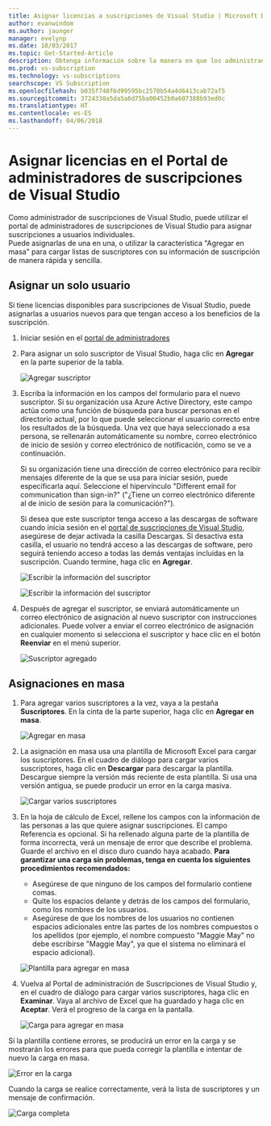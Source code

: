 ```yaml
---
title: Asignar licencias a suscripciones de Visual Studio | Microsoft Docs
author: evanwindom
ms.author: jaunger
manager: evelynp
ms.date: 10/03/2017
ms.topic: Get-Started-Article
description: Obtenga información sobre la manera en que los administradores pueden asignar licencias a los suscriptores.
ms.prod: vs-subscription
ms.technology: vs-subscriptions
searchscope: VS Subscription
ms.openlocfilehash: b035f748f6d99595bc2570b54a4d6413cab72af5
ms.sourcegitcommit: 3724338a5da5a6d75ba00452b0a607388b93ed0c
ms.translationtype: HT
ms.contentlocale: es-ES
ms.lasthandoff: 04/06/2018
---
```

# <a name="assigning-licenses-in-the-visual-studio-subscriptions-administrator-portal"></a>Asignar licencias en el Portal de administradores de suscripciones de Visual Studio

Como administrador de suscripciones de Visual Studio, puede utilizar el portal de administradores de suscripciones de Visual Studio para asignar suscripciones a usuarios individuales.  
Puede asignarlas de una en una, o utilizar la característica "Agregar en masa" para cargar listas de suscriptores con su información de suscripción de manera rápida y sencilla. 

## <a name="assigning-a-single-user"></a>Asignar un solo usuario
Si tiene licencias disponibles para suscripciones de Visual Studio, puede asignarlas a usuarios nuevos para que tengan acceso a los beneficios de la suscripción. 
1.  Iniciar sesión en el [portal de administradores](https://manage.visualstudio.com)

2.  Para asignar un solo suscriptor de Visual Studio, haga clic en **Agregar** en la parte superior de la tabla.

    ![Agregar suscriptor](_img\assign-license-add\assign-license-add.png)

3.  Escriba la información en los campos del formulario para el nuevo suscriptor. Si su organización usa Azure Active Directory, este campo actúa como una función de búsqueda para buscar personas en el directorio actual, por lo que puede seleccionar el usuario correcto entre los resultados de la búsqueda. Una vez que haya seleccionado a esa persona, se rellenarán automáticamente su nombre, correo electrónico de inicio de sesión y correo electrónico de notificación, como se ve a continuación. 

    Si su organización tiene una dirección de correo electrónico para recibir mensajes diferente de la que se usa para iniciar sesión, puede especificarla aquí. Seleccione el hipervínculo "Different email for communication than sign-in?" ("¿Tiene un correo electrónico diferente al de inicio de sesión para la comunicación?"). 

    Si desea que este suscriptor tenga acceso a las descargas de software cuando inicia sesión en el [portal de suscripciones de Visual Studio](https:/my.visualstudio.com?wt.mc_id=o~msft~docs), asegúrese de dejar activada la casilla Descargas. Si desactiva esta casilla, el usuario no tendrá acceso a las descargas de software, pero seguirá teniendo acceso a todas las demás ventajas incluidas en la suscripción. Cuando termine, haga clic en **Agregar**.

    ![Escribir la información del suscriptor](_img\assign-license-add\add-subscriber-1.png)

    ![Escribir la información del suscriptor](_img\assign-license-add\add-subscriber-2.png)

4.  Después de agregar el suscriptor, se enviará automáticamente un correo electrónico de asignación al nuevo suscriptor con instrucciones adicionales. Puede volver a enviar el correo electrónico de asignación en cualquier momento si selecciona el suscriptor y hace clic en el botón **Reenviar** en el menú superior.

    ![Suscriptor agregado](_img\assign-license-add\add-subscriber-complete.png)

## <a name="bulk-assignments"></a>Asignaciones en masa
1.  Para agregar varios suscriptores a la vez, vaya a la pestaña **Suscriptores**. En la cinta de la parte superior, haga clic en **Agregar en masa**. 

    ![Agregar en masa](_img\assign-license-add\bulk-assign-add.png)

2. La asignación en masa usa una plantilla de Microsoft Excel para cargar los suscriptores. En el cuadro de diálogo para cargar varios suscriptores, haga clic en **Descargar** para descargar la plantilla. Descargue siempre la versión más reciente de esta plantilla. Si usa una versión antigua, se puede producir un error en la carga masiva.

    ![Cargar varios suscriptores](_img\assign-license-add\bulk-assign-upload.png)

3.  En la hoja de cálculo de Excel, rellene los campos con la información de las personas a las que quiere asignar suscripciones. El campo Referencia es opcional. Si ha rellenado alguna parte de la plantilla de forma incorrecta, verá un mensaje de error que describe el problema. Guarde el archivo en el disco duro cuando haya acabado.
**Para garantizar una carga sin problemas, tenga en cuenta los siguientes procedimientos recomendados:**
    - Asegúrese de que ninguno de los campos del formulario contiene comas.
    - Quite los espacios delante y detrás de los campos del formulario, como los nombres de los usuarios.
    - Asegúrese de que los nombres de los usuarios no contienen espacios adicionales entre las partes de los nombres compuestos o los apellidos (por ejemplo, el nombre compuesto "Maggie May" no debe escribirse "Maggie  May", ya que el sistema no eliminará el espacio adicional).

    ![Plantilla para agregar en masa](_img\assign-license-add\bulk-template.png)

4.  Vuelva al Portal de administración de Suscripciones de Visual Studio y, en el cuadro de diálogo para cargar varios suscriptores, haga clic en **Examinar**. Vaya al archivo de Excel que ha guardado y haga clic en **Aceptar**. Verá el progreso de la carga en la pantalla. 

    ![Carga para agregar en masa](_img\assign-license-add\bulk-assign-upload-2.png)

Si la plantilla contiene errores, se producirá un error en la carga y se mostrarán los errores para que pueda corregir la plantilla e intentar de nuevo la carga en masa.

   ![Error en la carga](_img\assign-license-add\bulk-assign-upload-fail.png)

Cuando la carga se realice correctamente, verá la lista de suscriptores y un mensaje de confirmación.

   ![Carga completa](_img\assign-license-add\bulk-assign-upload-complete.png)